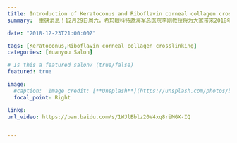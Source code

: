 ```yaml
---
title: Introduction of Keratoconus and Riboflavin corneal collagen crosslinking,last online answering questions of 2018【Edition 38】
summary:  重磅消息！12月29日周六，希玛眼科特邀海军总医院李刚教授将为大家带来2018年的最后一次线上活动。

date: "2018-12-23T21:00:00Z"

tags: [Keratoconus,Riboflavin corneal collagen crosslinking]
categories: [Yuanyou Salon]

# Is this a featured salon? (true/false)
featured: true

image:
  #caption: 'Image credit: [**Unsplash**](https://unsplash.com/photos/bzdhc5b3Bxs)'
  focal_point: Right

links:
url_video: https://pan.baidu.com/s/1WJlBblz20V4xq8riMGX-IQ


---
```


